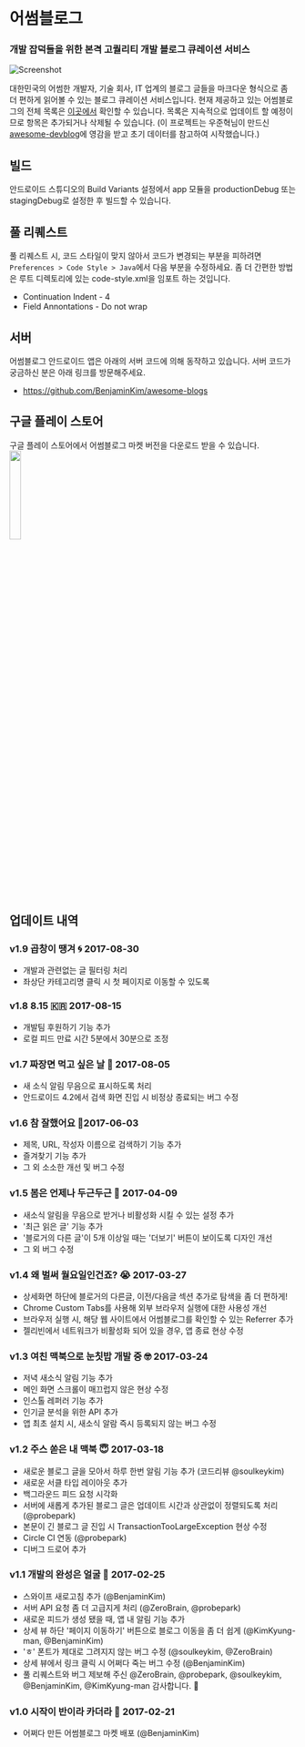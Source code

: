# 어썸블로그 
### 개발 잡덕들을 위한 본격 고퀄리티 개발 블로그 큐레이션 서비스 

![Screenshot](https://github.com/jungilhan/awesome-blogs-android/raw/develop/screenshot.png)

대한민국의 어썸한 개발자, 기술 회사, IT 업계의 블로그 글들을 마크다운 형식으로 좀 더 편하게 읽어볼 수 있는 블로그 큐레이션 서비스입니다. 현재 제공하고 있는 어썸블로그의 전체 목록은 [이곳에서](https://github.com/BenjaminKim/awesome-blogs/blob/master/config/feeds.yml) 확인할 수 있습니다. 목록은 지속적으로 업데이트 할 예정이므로 항목은 추가되거나 삭제될 수 있습니다. (이 프로젝트는 우준혁님이 만드신 [awesome-devblog](https://github.com/sarojaba/awesome-devblog)에 영감을 받고 초기 데이터를 참고하여 시작했습니다.)

## 빌드
안드로이드 스튜디오의 Build Variants 설정에서 app 모듈을 productionDebug 또는 stagingDebug로 설정한 후 빌드할 수 있습니다.

## 풀 리퀘스트
풀 리퀘스트 시, 코드 스타일이 맞지 않아서 코드가 변경되는 부분을 피하려면 ```Preferences > Code Style > Java```에서 다음 부분을 수정하세요. 좀 더 간편한 방법은 루트 디렉토리에 있는 code-style.xml을 임포트 하는 것입니다.
  * Continuation Indent - 4
  * Field Annontations -  Do not wrap

## 서버
어썸블로그 안드로이드 앱은 아래의 서버 코드에 의해 동작하고 있습니다. 서버 코드가 궁금하신 분은 아래 링크를 방문해주세요.
 * https://github.com/BenjaminKim/awesome-blogs

## 구글 플레이 스토어
구글 플레이 스토어에서 어썸블로그 마켓 버전을 다운로드 받을 수 있습니다.
<br/>
<a href="https://play.google.com/store/apps/details?id=org.petabytes.awesomeblogs"><img src="https://play.google.com/intl/en_us/badges/images/generic/en_badge_web_generic.png" width="20%"></a>

## 업데이트 내역
### v1.9 곱창이 땡겨 🌀 2017-08-30
 * 개발과 관련없는 글 필터링 처리
 * 좌상단 카테고리명 클릭 시 첫 페이지로 이동할 수 있도록
 
### v1.8 8.15 🇰🇷 2017-08-15
 * 개발팀 후원하기 기능 추가
 * 로컬 피드 만료 시간 5분에서 30분으로 조정
 
### v1.7 짜장면 먹고 싶은 날 🤤 2017-08-05 
 * 새 소식 알림 무음으로 표시하도록 처리
 * 안드로이드 4.2에서 검색 화면 진입 시 비정상 종료되는 버그 수정
 
### v1.6 참 잘했어요 🤞2017-06-03
 * 제목, URL, 작성자 이름으로 검색하기 기능 추가
 * 즐겨찾기 기능 추가
 * 그 외 소소한 개선 및 버그 수정

### v1.5 봄은 언제나 두근두근 🌱 2017-04-09
 * 새소식 알림을 무음으로 받거나 비활성화 시킬 수 있는 설정 추가
 * '최근 읽은 글' 기능 추가
 * '블로거의 다른 글'이 5개 이상일 때는 '더보기' 버튼이 보이도록 디자인 개선
 * 그 외 버그 수정

### v1.4 왜 벌써 월요일인건죠? 😭 2017-03-27
 * 상세화면 하단에 블로거의 다른글, 이전/다음글 섹션 추가로 탐색을 좀 더 편하게! 
 * Chrome Custom Tabs를 사용해 외부 브라우저 실행에 대한 사용성 개선
 * 브라우저 실행 시, 해당 웹 사이트에서 어썸블로그를 확인할 수 있는 Referrer 추가
 * 젤리빈에서 네트워크가 비활성화 되어 있을 경우, 앱 종료 현상 수정
 
### v1.3 여친 맥북으로 눈칫밥 개발 중 🤓 2017-03-24
 * 저녁 새소식 알림 기능 추가
 * 메인 화면 스크롤이 매끄럽지 않은 현상 수정
 * 인스톨 레퍼러 기능 추가
 * 인기글 분석을 위한 API 추가
 * 앱 최초 설치 시, 새소식 알람 즉시 등록되지 않는 버그 수정
 
### v1.2 주스 쏟은 내 맥북 😇 2017-03-18
 * 새로운 블로그 글을 모아서 하루 한번 알림 기능 추가 (코드리뷰 @soulkeykim)
 * 새로운 서클 타입 레이아웃 추가
 * 백그라운드 피드 요청 시각화
 * 서버에 새롭게 추가된 블로그 글은 업데이트 시간과 상관없이 정렬되도록 처리 (@probepark)
 * 본문이 긴 블로그 글 진입 시 TransactionTooLargeException 현상 수정
 * Circle CI 연동 (@probepark)
 * 디버그 드로어 추가

### v1.1 개발의 완성은 얼굴 👱 2017-02-25
 * 스와이프 새로고침 추가 (@BenjaminKim)
 * 서버 API 요청 좀 더 고급지게 처리 (@ZeroBrain, @probepark)
 * 새로운 피드가 생성 됐을 때, 앱 내 알림 기능 추가
 * 상세 뷰 하단 '페이지 이동하기' 버튼으로 블로그 이동을 좀 더 쉽게 (@KimKyung-man, @BenjaminKim)
 * 'ㅎ' 폰트가 제대로 그려지지 않는 버그 수정 (@soulkeykim, @ZeroBrain)
 * 상세 뷰에서 링크 클릭 시 어쩌다 죽는 버그 수정 (@BenjaminKim)
 * 풀 리퀘스트와 버그 제보해 주신 @ZeroBrain, @probepark, @soulkeykim, @BenjaminKim, @KimKyung-man 감사합니다. 👏

### v1.0 시작이 반이라 카더라 🤗 2017-02-21
 * 어쩌다 만든 어썸블로그 마켓 배포 (@BenjaminKim)
